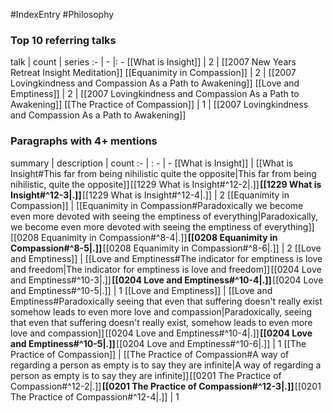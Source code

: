 #IndexEntry #Philosophy

### Top 10 referring talks
talk | count | series
:- | - |: -
[[What is Insight]] | 2 | [[2007 New Years Retreat Insight Meditation]]
[[Equanimity in Compassion]] | 2 | [[2007 Lovingkindness and Compassion As a Path to Awakening]]
[[Love and Emptiness]] | 2 | [[2007 Lovingkindness and Compassion As a Path to Awakening]]
[[The Practice of Compassion]] | 1 | [[2007 Lovingkindness and Compassion As a Path to Awakening]]

### Paragraphs with 4+ mentions
summary | description | count
:- | : - | -
[[What is Insight]] | [[What is Insight#This far from being nihilistic quite the opposite\|This far from being nihilistic, quite the opposite]] [[1229 What is Insight#^12-2\|.]] **[[1229 What is Insight#^12-3\|.]]** [[1229 What is Insight#^12-4\|.]] | 2
[[Equanimity in Compassion]] | [[Equanimity in Compassion#Paradoxically we become even more devoted with seeing the emptiness of everything\|Paradoxically, we become even more devoted with seeing the emptiness of everything]] [[0208 Equanimity in Compassion#^8-4\|.]] **[[0208 Equanimity in Compassion#^8-5\|.]]** [[0208 Equanimity in Compassion#^8-6\|.]] | 2
[[Love and Emptiness]] | [[Love and Emptiness#The indicator for emptiness is love and freedom\|The indicator for emptiness is love and freedom]] [[0204 Love and Emptiness#^10-3\|.]] **[[0204 Love and Emptiness#^10-4\|.]]** [[0204 Love and Emptiness#^10-5\|.]] | 1
[[Love and Emptiness]] | [[Love and Emptiness#Paradoxically seeing that even that suffering doesn't really exist somehow leads to even more love and compassion\|Paradoxically, seeing that even that suffering doesn't really exist, somehow leads to even more love and compassion]] [[0204 Love and Emptiness#^10-4\|.]] **[[0204 Love and Emptiness#^10-5\|.]]** [[0204 Love and Emptiness#^10-6\|.]] | 1
[[The Practice of Compassion]] | [[The Practice of Compassion#A way of regarding a person as empty is to say they are infinite\|A way of regarding a person as empty is to say they are infinite]] [[0201 The Practice of Compassion#^12-2\|.]] **[[0201 The Practice of Compassion#^12-3\|.]]** [[0201 The Practice of Compassion#^12-4\|.]] | 1

